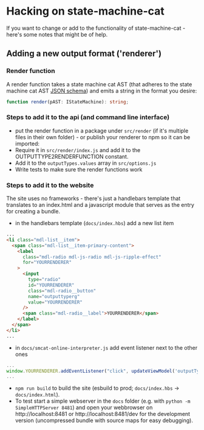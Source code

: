 # Hacking on state-machine-cat

If you want to change or add to the functionality of state-machine-cat - here's
some notes that might be of help.

## Adding a new output format ('renderer')

### Render function

A render function takes a state machine cat AST (that adheres to the
state machine cat AST [JSON schema](../src/parse/smcat-ast.schema.json))
and emits a string in the format you desire:

```typescript
function render(pAST: IStateMachine): string;
```

### Steps to add it to the api (and command line interface)

- put the render function in a package under `src/render` (if it's multiple files in their
  own folder) - or publish your renderer to npm so it can be imported:
- Require it in `src/render/index.js` and add it to the OUTPUTTYPE2RENDERFUNCTION constant.
- Add it to the `outputTypes.values` array in `src/options.js`
- Write tests to make sure the render functions work

### Steps to add it to the website

The site uses no frameworks - there's just a handlebars template that translates to
an index.html and a javascript module that serves as the entry for creating a
bundle.

- in the handlebars template (`docs/index.hbs`) add a new list item

```html
...
<li class="mdl-list__item">
  <span class="mdl-list__item-primary-content">
    <label
      class="mdl-radio mdl-js-radio mdl-js-ripple-effect"
      for="YOURRENDERER"
    >
      <input
        type="radio"
        id="YOURRENDERER"
        class="mdl-radio__button"
        name="outputtyperg"
        value="YOURRENDERER"
      />
      <span class="mdl-radio__label">YOURRENDERER</span>
    </label>
  </span>
</li>
...
```

- in `docs/smcat-online-interpreter.js` add event listener next to the other ones

```javascript
...
window.YOURRENDERER.addEventListener("click", updateViewModel('outputType'), false);
...
```

- `npm run build` to build the site (esbuild to prod; `docs/index.hbs`
  -> `docs/index.html`).
- To test start a simple webserver in the `docs` folder (e.g. with
  `python -m SimpleHTTPServer 8481`) and open your webbrowser on http://localhost:8481
  or http://localhost:8481/dev for the development version (uncompressed bundle with
  source maps for easy debugging).
